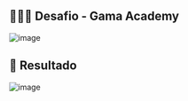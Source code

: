 ## 👨🏻‍💻 Desafio - Gama Academy

![image](https://user-images.githubusercontent.com/88943961/168204432-161b8b35-460c-4e21-bdae-5a573ffb42c2.png)

## 🧾 Resultado

![image](https://user-images.githubusercontent.com/88943961/168204373-3e1703f9-c008-4410-8643-62c2ac2af919.png)
